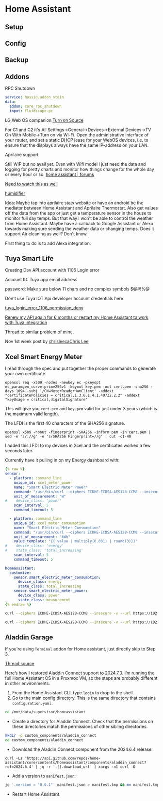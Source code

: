 # Home Assistant

## Setup

## Config

## Backup

## Addons

RPC Shutdown

```yaml
service: hassio.addon_stdin
data: 
  addon: core_rpc_shutdown
  input: fluidscape-pc

```

LG Web OS companion
[Turn on Source](https://github.com/JPersson77/LGTVCompanion)

For C1 and C2 it's All Settings->General->Devices->External Devices->TV On With Mobile->Turn on via Wi-Fi.
Open the administrative interface of your router, and set a static DHCP lease for your WebOS devices, i.e. to ensure that the displays always have the same IP-address on your LAN.


Aprilaire support

Still WIP but no avail yet. Even with Wifi model
I just need the data and logging for pretty charts and monitor how things change for the whole day or every hour or so.
[home assistant | forums](https://community.home-assistant.io/t/aprilaire-thermostat-8800-any-modbus-experts/341414/56)


[Need to watch this as well](https://www.youtube.com/watch?v=3sRfxc9gBgI)

[humidifier](https://www.home-assistant.io/integrations/humidifier.mqtt/)

Idea: Maybe tap into aprilaire stats  website or have an android be the mediator between Home Assistant and Aprilaire Thermostat.
Also get values off the data from the app or just get a temperature sensor in the house to monitor full day temps. But that way I won't be able to control the weather from Home Assistant. Maybe have a callback to Google Assistant or Alexa towards making sure sending the weather data or changing temps.
Does it support Air cleaning as well? Don't know.

First thing to do is to add Alexa integration.



## Tuya Smart Life

Creating Dev API account with 1106 Login error

Account ID: 
Tuya app email address

password:
Make sure below 11 chars and no complex symbols $@#!%@

Don't use Tuya IOT Api developer account credentials here.

[tuya_login_error_1106_permission_deny](https://www.reddit.com/r/homeassistant/comments/q3hnlz/tuya_login_error_1106_permission_deny/)



[Renew my API again for 6 months or restart my Home Assistant to work with Tuya integration](https://github.com/home-assistant/core/issues/80278)

[Thread to similar problem of mine](https://community.home-assistant.io/t/tuya-devices-entities-gone-missing/347445/111).

Nov 1st week post by [chrisleeca](https://community.home-assistant.io/u/chrisleeca)[Chris Lee](https://community.home-assistant.io/u/chrisleeca)






## Xcel Smart Energy Meter


I read through the spec and put together the proper commands to generate your own certificate.

```
openssl req -x509 -nodes -newkey ec -pkeyopt ec_paramgen_curve:prime256v1 -keyout key.pem -out cert.pem -sha256 -days 1094 -subj '/CN=MeterReaderHanClient' -addext "certificatePolicies = critical,1.3.6.1.4.1.40732.2.2" -addext "keyUsage = critical,digitalSignature"
```

This will give you `cert.pem` and `key.pem` valid for just under 3 years (which is the maximum valid length).

The LFDI is the first 40 characters of the SHA256 signature.

```
openssl x509 -noout -fingerprint -SHA256 -inform pem -in cert.pem | sed -e 's/://g' -e 's/SHA256 Fingerprint=//g' | cut -c1-40
```

I added this LFDI to my devices in Xcel and the certificates worked a few seconds later.

Currently have it pulling in on my Energy dashboard with:

```yaml
{% raw %}
sensor:
  - platform: command_line
    unique_id: xcel_meter_power
    name: "Smart Electric Meter Power"
    command: "/usr/bin/curl --ciphers ECDHE-ECDSA-AES128-CCM8 --insecure --url https://192.168.1.39:8081/upt/1/mr/1/r --cert /config/c.pem --key /config/k.pem 2>&1 | grep -o '<value>.*</value>' | grep -Eo '[0-9]+'"
    unit_of_measurement: "W"
#    device_class: 'power'
    scan_interval: 5
    command_timeout: 5

  - platform: command_line
    unique_id: xcel_meter_consumption
    name: "Smart Electric Meter Consumption"
    command: "/usr/bin/curl --ciphers ECDHE-ECDSA-AES128-CCM8 --insecure --url https://192.168.1.39:8081/upt/1/mr/3/r --cert /config/c.pem --key /config/k.pem 2>&1 | grep -o '<value>.*</value>' | grep -Eo '[0-9]+'"
    unit_of_measurement: "kWh"
    value_template: "{{ value | multiply(0.001) | round(3)}}"
#    device_class: 'energy'
#    state_class: 'total_increasing'
    scan_interval: 5
    command_timeout: 5

homeassistant:
  customize:
    sensor.smart_electric_meter_consumption:
      device_class: energy
      state_class: total_increasing
    sensor.smart_electric_meter_power:
      device_class: power
      state_class: measurement
{% endraw %}
```


```bash
curl --ciphers ECDHE-ECDSA-AES128-CCM8 --insecure -v --url https://192.168.0.80:8081/upt --cert /config/otherxcelcerts/cert.pem --key /config/otherxcelcerts/key.pem

curl --ciphers ECDHE-ECDSA-AES128-CCM8 --insecure -v --url https://192.168.0.80:8081/upt --cert /config/xcelcerts/cert.pem --key /config/xcelcerts/key.pem
```


## Aladdin Garage


If you're using `Terminal` addon for Home assistant, just directly skip to Step 3.

[Thread source](https://community.home-assistant.io/t/aladdin-api-changing/676893/60)

Here’s how I restored Aladdin Connect support to 2024.7.3. I’m running the full Home Assistant OS in a Proxmox VM, so the steps are probably different in other environments.

1. From the Home Assistant CLI, type `login` to drop to the shell.
2. Go to the main config directory. This is the same directory that contains `configuration.yaml`.
```bash
cd /mnt/data/supervisor/homeassistant
```

- Create a directory for Aladdin Connect. Check that the permissions on these directories match the permissions of other sibling directories.

```bash
mkdir -p custom_components/aladdin_connect
cd custom_components/aladdin_connect
```

- Download the Aladdin Connect component from the 2024.6.4 release:

```nginx
curl -Ls 'https://api.github.com/repos/home-assistant/core/contents/homeassistant/components/aladdin_connect?ref=2024.6.4' | jq -r '.[].download_url' | xargs -n1 curl -O
```
    
- Add a version to `manifest.json`:

```bash
jq '.version = "0.0.1"' manifest.json > manifest.tmp && mv manifest.tmp manifest.json
```

- Restart Home Assistant.